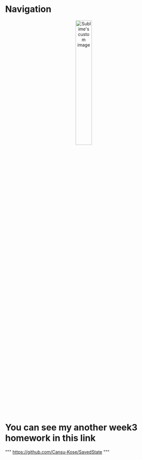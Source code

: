 
# Navigation

<p align="center"  width="70%">
  <img width="32%" src="https://github.com/Cansu-Kose/NavigationApp/blob/main/image/gif_navigation.gif" alt="Sublime's custom image"/>
</p>

# You can see my another week3 homework in this link

"""
https://github.com/Cansu-Kose/SavedState
"""
